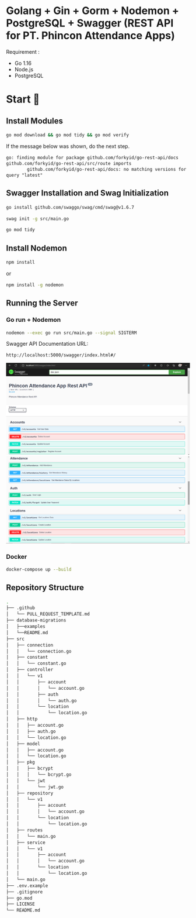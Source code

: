 # Golang + Gin + Gorm + Nodemon + PostgreSQL + Swagger (REST API for PT. Phincon Attendance Apps)

Requirement :
- Go 1.16
- Node.js
- PostgreSQL

# Start 🚀

## Install Modules

```bash
go mod download && go mod tidy && go mod verify
```

If the message below was shown, do the next step.
```
go: finding module for package github.com/forkyid/go-rest-api/docs
github.com/forkyid/go-rest-api/src/route imports
        github.com/forkyid/go-rest-api/docs: no matching versions for query "latest"
```

## Swagger Installation and Swag Initialization

```bash
go install github.com/swaggo/swag/cmd/swag@v1.6.7
```

```bash
swag init -g src/main.go
```

```bash
go mod tidy
```

## Install Nodemon

```bash
npm install
```

or

```bash
npm install -g nodemon
```

## Running the Server

### Go run + Nodemon

```bash
nodemon --exec go run src/main.go --signal SIGTERM
```

Swagger API Documentation URL:
```url
http://localhost:5000/swagger/index.html#/
```

![1](/images/1.png)
![2](/images/2.png)

### Docker

```bash
docker-compose up --build
```

## Repository Structure

```bash
.
├── .github
│   └── PULL_REQUEST_TEMPLATE.md
├── database-migrations
│   ├──examples
│   └──README.md
├── src
│   ├── connection
│   │   └── connection.go
│   ├── constant
│   │   └── constant.go
│   ├── controller
│   │   └── v1
│   │       ├── account
│   │       │   └── account.go
│   │       ├── auth
│   │       │   └── auth.go
│   │       └── location
│   │           └── location.go
│   ├── http
│   │   ├── account.go
│   │   ├── auth.go
│   │   └── location.go
│   ├── model
│   │   ├── account.go
│   │   └── location.go
│   ├── pkg
│   │   ├── bcrypt
│   │   │   └── bcrypt.go
│   │   └── jwt
│   │       └── jwt.go
│   ├── repository
│   │   └── v1
│   │       ├── account
│   │       │   └── account.go
│   │       └── location
│   │           └── location.go
│   ├── routes
│   │   └── main.go
│   ├── service
│   │   └── v1
│   │       ├── account
│   │       │   └── account.go
│   │       └── location
│   │           └── location.go
│   └── main.go
├── .env.example
├── .gitignore
├── go.mod
├── LICENSE
└── README.md
```

